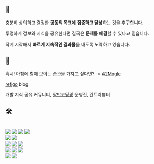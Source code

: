 ## 👋

충분히 상의하고 결정한 **공동의 목표에 집중하고 달성**하는 것을 추구합니다.

투명하게 정보와 지식을 공유한다면 결국은 **문제를 해결**할 수 있다고 믿습니다.

작게 시작해서 **빠르게 지속적인 결과물**을 내도록 노력하고 있습니다.



## 🎁

혹시! 아침에 함께 모이는 습관을 가지고 싶다면? -> [42Mogle](https://mogle.42seoul.link)

[refigo](https://refigo.oopy.io/) blog

개발 지식 공유 커뮤니티, [팔만코딩경](https://80000coding.oopy.io/) 운영진, 컨트리뷰터


## 🛠
<div align=left> 
  <br>
    <img src="https://img.shields.io/badge/C-A8B9CC?style=for-the-badge&logo=C&logoColor=white">
    <img src="https://img.shields.io/badge/C++-00599C?style=for-the-badge&logo=C++&logoColor=white">
    <img src="https://img.shields.io/badge/PYTHON-3776AB?style=for-the-badge&logo=PYTHON&logoColor=white">
    <img src="https://img.shields.io/badge/ROS-22314E?style=for-the-badge&logo=ROS&logoColor=white">
  <br>
    <img src="https://img.shields.io/badge/NestJs-E0234E?style=for-the-badge&logo=NestJS&logoColor=white">
    <img src="https://img.shields.io/badge/TypeScript-3178C6?style=for-the-badge&logo=TypeScript&logoColor=white">
  <br>
    <img src="https://img.shields.io/badge/AWS-FF9900?style=for-the-badge&logo=AmazonAWS&logoColor=white"> 
    <img src="https://img.shields.io/badge/EC2-FF9900?style=for-the-badge&logo=AmazonEC2&logoColor=white">
    <img src="https://img.shields.io/badge/Docker-2496ED?style=for-the-badge&logo=Docker&logoColor=white">
  <br>
    <img src="https://img.shields.io/badge/PostgreSQL-316192?style=for-the-badge&logo=postgresql&logoColor=white">
    <img src="https://img.shields.io/badge/MariaDB-003545?style=for-the-badge&logo=MariaDB&logoColor=white">
    <img src="https://img.shields.io/badge/MySQL-4479A1?style=for-the-badge&logo=MySQL&logoColor=white">
<!--   <br>
    <img src="https://img.shields.io/badge/Go-00ADD8?style=for-the-badge&logo=go&logoColor=white">
    <img src="https://img.shields.io/badge/rust-%23000000.svg?style=for-the-badge&logo=rust&logoColor=white">
    <img src="https://img.shields.io/badge/Flutter-02569B?style=for-the-badge&logo=flutter&logoColor=white"> -->
  <br>
    <img src="https://img.shields.io/badge/React-20232A?style=for-the-badge&logo=react&logoColor=61DAFB">
    <img src="https://img.shields.io/badge/JavaScript-F7DF1E?style=for-the-badge&logo=JavaScript&logoColor=white">
  <br>
</div>

<br>

<!-- ![https://github-readme-stats.vercel.app/api?username=refigo&show_icons=true&theme=dark](https://github-readme-stats.vercel.app/api?username=refigo&show_icons=true&theme=dark) -->
